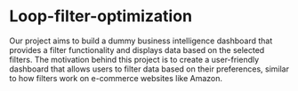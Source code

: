 # Loop-filter-optimization
Our project aims to build a dummy business intelligence dashboard that provides a filter functionality and displays data based on the selected filters. The motivation behind this project is to create a user-friendly dashboard that allows users to filter data based on their preferences, similar to how filters work on e-commerce websites like Amazon.
